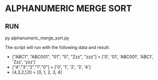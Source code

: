 # ALPHANUMERIC MERGE SORT

## RUN 

py alphanumeric_merge_sort.py

The script will run with the following data and result:

- ["ABC1", "ABC001", "01", "0", "Zzz", "zzz"] = ['0', '01', 'ABC001', 'ABC1', 'Zzz', 'zzz']
- ["4","3","2","1","0"]                       = ['0', '1', '2', '3', '4']
- [4,3,2,1,0]                                 = [0, 1, 2, 3, 4]
